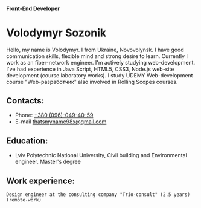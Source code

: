 #### Front-End Developer

# Volodymyr Sozonik
Hello, my name is Volodymyr. I from Ukraine, Novovolynsk. 
I have good communication skills, flexible mind and strong desire to learn. 
Currently I work as an fiber-network engineer. I'm actively studying web-development. 
I`ve had experience in Java Script, HTML5, CSS3, Node.js web-site development (course laboratory works). 
I study UDEMY Web-development course "Web-разработчик" also involved in Rolling Scopes courses.
## Contacts: 
- Phone: [+380 (096)-049-40-59](3800960494059)
- E-mail [thatsmyname98x@gmail.com](thatsmyname98x@gmail.com)
## Education:
- Lviv Polytechnic National University, Civil building and Environmental engineer. Master's degree 
## Work experience:
    Design engineer at the consulting company "Trio-consult" (2.5 years) (remote-work)

